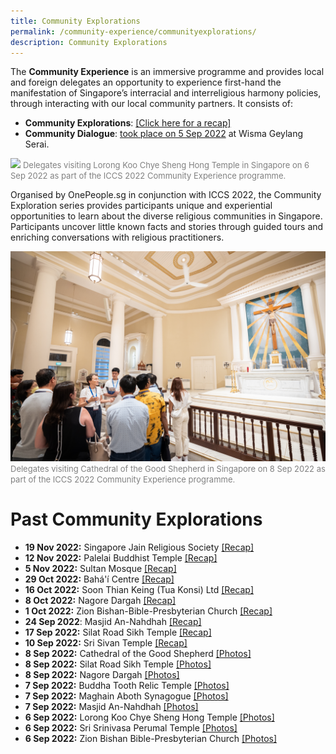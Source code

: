 ```yaml
---
title: Community Explorations
permalink: /community-experience/communityexplorations/
description: Community Explorations
---
```

The **Community Experience** is an immersive programme and provides local and foreign delegates an opportunity to experience first-hand the manifestation of Singapore’s interracial and interreligious harmony policies, through interacting with our local community partners. It consists of:
* **Community Explorations**: [[Click here for a recap]](/latest/experiencing-the-diversity-of-singapore/)
* **Community Dialogue**: [took place on 5 Sep 2022](/community-experience/communitydialogue/) at Wisma Geylang Serai.

![](/images/RT_CE%201%20-121.jpg)
<font color = "grey"><font size="-1">Delegates visiting Lorong Koo Chye Sheng Hong Temple in Singapore on 6 Sep 2022 as part of the ICCS 2022 Community Experience programme.</font></font>  

Organised by OnePeople.sg in conjunction with ICCS 2022, the Community Exploration series provides participants unique and experiential opportunities to learn about the diverse religious communities in Singapore. Participants uncover little known facts and stories through guided tours and enriching conversations with religious practitioners.

![](/images/CE7_080922-69.jpg)
<font color = "grey"><font size="-1">Delegates visiting Cathedral of the Good Shepherd in Singapore on 8 Sep 2022 as part of the ICCS 2022 Community Experience programme.</font></font>
# Past Community Explorations
* **19 Nov 2022:** Singapore Jain Religious Society <a href="https://www.facebook.com/OnePeople.sg/posts/5896038620434379" target="_blank">[Recap]</a>
* **12 Nov 2022:** Palelai Buddhist Temple <a href="https://www.facebook.com/OnePeople.sg/posts/5896038620434379" target="_blank">[Recap]</a>
* **5 Nov 2022:** Sultan Mosque <a href="https://www.facebook.com/OnePeople.sg/posts/pfbid0TkNkR1pzVZy8aAsXHbuTQp8gHyFAHm37hy4goqSHCRZGv47tV7LvCuTxnSpPtYW5l" target="_blank">[Recap]</a>
* **29 Oct 2022:** Bahá'í Centre <a href="https://www.facebook.com/OnePeople.sg/posts/pfbid0TkNkR1pzVZy8aAsXHbuTQp8gHyFAHm37hy4goqSHCRZGv47tV7LvCuTxnSpPtYW5l" target="_blank">[Recap]</a>
* **16 Oct 2022:** Soon Thian Keing (Tua Konsi) Ltd <a href="https://www.facebook.com/OnePeople.sg/posts/5795921527112756" target="_blank">[Recap]</a>
* **8 Oct 2022:** Nagore Dargah <a href="https://www.facebook.com/OnePeople.sg/posts/5795921527112756" target="_blank">[Recap]</a>
* **1 Oct 2022:** Zion Bishan-Bible-Presbyterian Church <a href="https://www.facebook.com/OnePeople.sg/posts/5751249774913265" target="_blank">[Recap]</a>
* **24 Sep 2022**: Masjid An-Nahdhah <a href="https://www.facebook.com/OnePeople.sg/posts/5751249774913265" target="_blank">[Recap]</a>
* **17 Sep 2022:** Silat Road Sikh Temple <a href="https://www.facebook.com/OnePeople.sg/posts/5705977042773872" target="_blank">[Recap]</a>
* **10 Sep 2022:** Sri Sivan Temple <a href="https://www.facebook.com/OnePeople.sg/posts/5705977042773872" target="_blank">[Recap]</a>
* **8 Sep 2022:** Cathedral of the Good Shepherd <a href="https://www.facebook.com/media/set/?vanity=ICCSSG&set=a.462614285910220" target="_blank">[Photos]</a>
* **8 Sep 2022:** Silat Road Sikh Temple <a href="https://www.facebook.com/media/set/?vanity=ICCSSG&set=a.462612555910393" target="_blank">[Photos]</a>
* **8 Sep 2022:** Nagore Dargah <a href="https://www.facebook.com/media/set/?set=a.462609949243987&type=3" target="_blank">[Photos]</a>
* **7 Sep 2022:** Buddha Tooth Relic Temple <a href="https://www.facebook.com/media/set/?set=a.462662715905377&type=3" target="_blank">[Photos]</a>
* **7 Sep 2022:** Maghain Aboth Synagogue <a href="https://www.facebook.com/media/set/?vanity=ICCSSG&set=a.462659192572396" target="_blank">[Photos]</a>
* **7 Sep 2022:** Masjid An-Nahdhah <a href="https://www.facebook.com/media/set/?set=a.462654309239551&type=3" target="_blank">[Photos]</a>
* **6 Sep 2022:** Lorong Koo Chye Sheng Hong Temple <a href="https://www.facebook.com/media/set/?vanity=ICCSSG&set=a.462686655902983" target="_blank">[Photos]</a>
* **6 Sep 2022:** Sri Srinivasa Perumal Temple <a href="https://www.facebook.com/media/set/?set=a.462682365903412&type=3" target="_blank">[Photos]</a>
* **6 Sep 2022:** Zion Bishan Bible-Presbyterian Church <a href="https://www.facebook.com/media/set/?set=a.462679369237045&type=3" target="_blank">[Photos]</a>